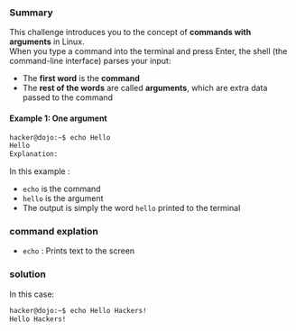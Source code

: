 ###  Summary

This challenge introduces you to the concept of **commands with arguments** in Linux.  
When you type a command into the terminal and press Enter, the shell (the command-line interface) parses your input:

- The **first word** is the **command**
- The **rest of the words** are called **arguments**, which are extra data passed to the command

####  Example 1: One argument

```bash
hacker@dojo:~$ echo Hello
Hello
Explanation:
```
In this example :
- `echo` is the command
- `hello` is the argument
- The output is simply the word `hello` printed to the terminal

### command explation 
- `echo` : Prints text to the screen

### solution 

In this case:

```bash
hacker@dojo:~$ echo Hello Hackers!
Hello Hackers!

